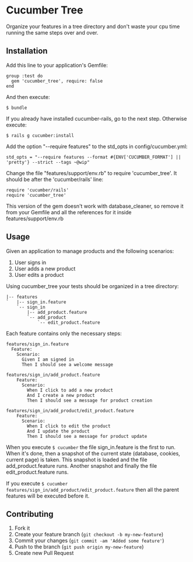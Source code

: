 # Cucumber Tree

Organize your features in a tree directory and don't waste your cpu time running the same steps over and over.

## Installation

Add this line to your application's Gemfile:

    group :test do
      gem 'cucumber_tree', require: false
    end

And then execute:

    $ bundle

If you already have installed cucumber-rails, go to the next step. Otherwise execute:

    $ rails g cucumber:install

Add the option "--require features" to the std_opts in config/cucumber.yml:

    std_opts = "--require features --format #{ENV['CUCUMBER_FORMAT'] || 'pretty'} --strict --tags ~@wip"

Change the file "features/support/env.rb" to require 'cucumber_tree'. It should be after the 'cucumber/rails' line:

    require 'cucumber/rails'
    require 'cucumber_tree'

This version of the gem doesn't work with database_cleaner, so remove it from your Gemfile and all the references for it inside features/support/env.rb

## Usage

Given an application to manage products and the following scenarios:

1. User signs in
2. User adds a new product
3. User edits a product

Using cucumber_tree your tests should be organized in a tree directory:

```
|-- features
`   |-- sign_in.feature
    `-- sign_in
        |-- add_product.feature
        `-- add_product
            `-- edit_product.feature
```

Each feature contains only the necessary steps:

    features/sign_in.feature
      Feature:
        Scenario:
          Given I am signed in
          Then I should see a welcome message

    features/sign_in/add_product.feature
        Feature:
          Scenario:
            When I click to add a new product
            And I create a new product
            Then I should see a message for product creation

    features/sign_in/add_product/edit_product.feature
        Feature:
          Scenario:
            When I click to edit the product
            And I update the product
            Then I should see a message for product update

When you execute `$ cucumber` the file sign_in.feature is the first to run. When it's done, then a snapshot of the current state (database, cookies, current page) is taken. This snapshot is loaded and the file add_product.feature runs. Another snapshot and finally the file edit_product.feature runs.

If you execute `$ cucumber features/sign_in/add_product/edit_product.feature` then all the parent features will be executed before it.

## Contributing

1. Fork it
2. Create your feature branch (`git checkout -b my-new-feature`)
3. Commit your changes (`git commit -am 'Added some feature'`)
4. Push to the branch (`git push origin my-new-feature`)
5. Create new Pull Request
